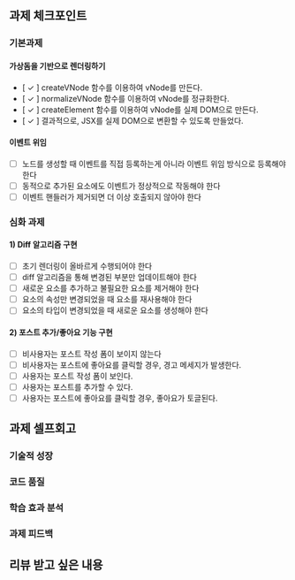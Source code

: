 ## 과제 체크포인트

### 기본과제

#### 가상돔을 기반으로 렌더링하기

- [ ✓ ] createVNode 함수를 이용하여 vNode를 만든다.
- [ ✓ ] normalizeVNode 함수를 이용하여 vNode를 정규화한다.
- [ ✓ ] createElement 함수를 이용하여 vNode를 실제 DOM으로 만든다.
- [ ✓ ] 결과적으로, JSX를 실제 DOM으로 변환할 수 있도록 만들었다.

#### 이벤트 위임

- [ ] 노드를 생성할 때 이벤트를 직접 등록하는게 아니라 이벤트 위임 방식으로 등록해야 한다
- [ ] 동적으로 추가된 요소에도 이벤트가 정상적으로 작동해야 한다
- [ ] 이벤트 핸들러가 제거되면 더 이상 호출되지 않아야 한다

### 심화 과제

#### 1) Diff 알고리즘 구현

- [ ] 초기 렌더링이 올바르게 수행되어야 한다
- [ ] diff 알고리즘을 통해 변경된 부분만 업데이트해야 한다
- [ ] 새로운 요소를 추가하고 불필요한 요소를 제거해야 한다
- [ ] 요소의 속성만 변경되었을 때 요소를 재사용해야 한다
- [ ] 요소의 타입이 변경되었을 때 새로운 요소를 생성해야 한다

#### 2) 포스트 추가/좋아요 기능 구현

- [ ] 비사용자는 포스트 작성 폼이 보이지 않는다
- [ ] 비사용자는 포스트에 좋아요를 클릭할 경우, 경고 메세지가 발생한다.
- [ ] 사용자는 포스트 작성 폼이 보인다.
- [ ] 사용자는 포스트를 추가할 수 있다.
- [ ] 사용자는 포스트에 좋아요를 클릭할 경우, 좋아요가 토글된다.

## 과제 셀프회고

<!-- 과제에 대한 회고를 작성해주세요 -->

### 기술적 성장
<!-- 예시
- 새로 학습한 개념
- 기존 지식의 재발견/심화
- 구현 과정에서의 기술적 도전과 해결
-->

### 코드 품질
<!-- 예시
- 특히 만족스러운 구현
- 리팩토링이 필요한 부분
- 코드 설계 관련 고민과 결정
-->

### 학습 효과 분석
<!-- 예시
- 가장 큰 배움이 있었던 부분
- 추가 학습이 필요한 영역
- 실무 적용 가능성
-->

### 과제 피드백
<!-- 예시
- 과제에서 모호하거나 애매했던 부분
- 과제에서 좋았던 부분
-->

## 리뷰 받고 싶은 내용

<!--
피드백 받고 싶은 내용을 구체적으로 남겨주세요
모호한 요청은 피드백을 남기기 어렵습니다.

참고링크: https://chatgpt.com/share/675b6129-515c-8001-ba72-39d0fa4c7b62

모호한 요청의 예시)
- 코드 스타일에 대한 피드백 부탁드립니다.
- 코드 구조에 대한 피드백 부탁드립니다.
- 개념적인 오류에 대한 피드백 부탁드립니다.
- 추가 구현이 필요한 부분에 대한 피드백 부탁드립니다.

구체적인 요청의 예시)
- 현재 함수와 변수명을 보면 직관성이 떨어지는 것 같습니다. 함수와 변수를 더 명확하게 이름 지을 수 있는 방법에 대해 조언해주실 수 있나요?
- 현재 파일 단위로 코드가 분리되어 있지만, 모듈화나 계층화가 부족한 것 같습니다. 어떤 기준으로 클래스를 분리하거나 모듈화를 진행하면 유지보수에 도움이 될까요?
- MVC 패턴을 따르려고 했는데, 제가 구현한 구조가 MVC 원칙에 맞게 잘 구성되었는지 검토해주시고, 보완할 부분을 제안해주실 수 있을까요?
- 컴포넌트 간의 의존성이 높아져서 테스트하기 어려운 상황입니다. 의존성을 낮추고 테스트 가능성을 높이는 구조 개선 방안이 있을까요?
-->

